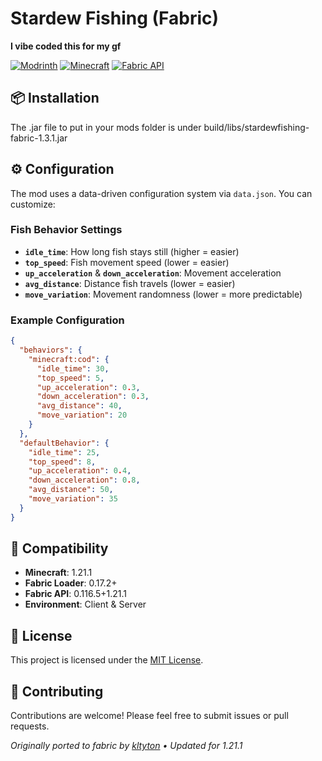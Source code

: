 # Stardew Fishing (Fabric)

**I vibe coded this for my gf**

[![Modrinth](https://img.shields.io/modrinth/dt/stardew-fishing-fabric?logo=modrinth&label=modrinth&color=1bd96a)](https://modrinth.com/mod/stardew-fishing-fabric)
[![Minecraft](https://img.shields.io/badge/minecraft-1.21.1-brightgreen.svg)](https://minecraft.net)
[![Fabric API](https://img.shields.io/badge/fabric--api-0.116.5%2B1.21.1-blue.svg)](https://fabricmc.net)

## 📦 Installation

The .jar file to put in your mods folder is under build/libs/stardewfishing-fabric-1.3.1.jar

## ⚙️ Configuration

The mod uses a data-driven configuration system via `data.json`. You can customize:

### Fish Behavior Settings

- **`idle_time`**: How long fish stays still (higher = easier)
- **`top_speed`**: Fish movement speed (lower = easier)
- **`up_acceleration`** & **`down_acceleration`**: Movement acceleration
- **`avg_distance`**: Distance fish travels (lower = easier)
- **`move_variation`**: Movement randomness (lower = more predictable)

### Example Configuration

```json
{
  "behaviors": {
    "minecraft:cod": {
      "idle_time": 30,
      "top_speed": 5,
      "up_acceleration": 0.3,
      "down_acceleration": 0.3,
      "avg_distance": 40,
      "move_variation": 20
    }
  },
  "defaultBehavior": {
    "idle_time": 25,
    "top_speed": 8,
    "up_acceleration": 0.4,
    "down_acceleration": 0.8,
    "avg_distance": 50,
    "move_variation": 35
  }
}
```

## 🐛 Compatibility

- **Minecraft**: 1.21.1
- **Fabric Loader**: 0.17.2+
- **Fabric API**: 0.116.5+1.21.1
- **Environment**: Client & Server

## 📝 License

This project is licensed under the [MIT License](LICENSE).

## 🤝 Contributing

Contributions are welcome! Please feel free to submit issues or pull requests.

_Originally ported to fabric by [kltyton](https://github.com/kltyton) • Updated for 1.21.1_
